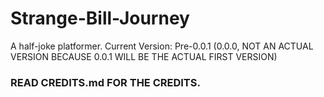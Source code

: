 # Strange-Bill-Journey
A half-joke platformer.
Current Version: Pre-0.0.1 (0.0.0, NOT AN ACTUAL VERSION BECAUSE 0.0.1 WILL BE THE ACTUAL FIRST VERSION)
### READ CREDITS.md FOR THE CREDITS.
